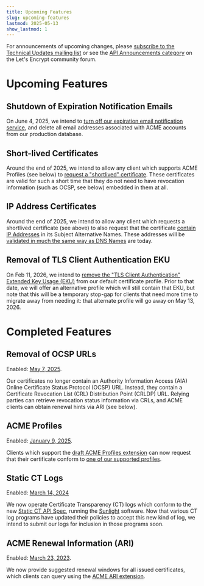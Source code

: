 ```yaml
---
title: Upcoming Features
slug: upcoming-features
lastmod: 2025-05-13
show_lastmod: 1
---
```


For announcements of upcoming changes, please [subscribe to the Technical Updates mailing list](https://letsencrypt.org/opt-in/) or see the [API Announcements category](https://community.letsencrypt.org/c/api-announcements/18) on the Let's Encrypt community forum.

# Upcoming Features

## Shutdown of Expiration Notification Emails

On June 4, 2025, we intend to [turn off our expiration email notification service](https://letsencrypt.org/2025/01/22/ending-expiration-emails/), and delete all email addresses associated with ACME accounts from our production database. 

## Short-lived Certificates

Around the end of 2025, we intend to allow any client which supports ACME Profiles (see below) to [request a "shortlived" certificate](https://letsencrypt.org/2025/02/20/first-short-lived-cert-issued/). These certificates are valid for such a short time that they do not need to have revocation information (such as OCSP, see below) embedded in them at all. 

## IP Address Certificates

Around the end of 2025, we intend to allow any client which requests a shortlived certificate (see above) to also request that the certificate [contain IP Addresses](https://letsencrypt.org/2025/02/20/first-short-lived-cert-issued/) in its Subject Alternative Names. These addresses will be [validated in much the same way as DNS Names](https://www.rfc-editor.org/rfc/rfc8738.html) are today.

## Removal of TLS Client Authentication EKU

On Feb 11, 2026, we intend to [remove the "TLS Client Authentication" Extended Key Usage (EKU)](https://letsencrypt.org/2025/05/14/ending-tls-client-authentication/) from our default certificate profile. Prior to that date, we will offer an alternative profile which will still contain that EKU, but note that this will be a temporary stop-gap for clients that need more time to migrate away from needing it: that alternate profile will go away on May 13, 2026.

# Completed Features

## Removal of OCSP URLs

Enabled: [May 7, 2025](https://letsencrypt.org/2024/12/05/ending-ocsp/).

Our certificates no longer contain an Authority Information Access (AIA) Online Certificate Status Protocol (OCSP) URL. Instead, they contain a Certificate Revocation List (CRL) Distribution Point (CRLDP) URL. Relying parties can retrieve revocation status information via CRLs, and ACME clients can obtain renewal hints via ARI (see below).

## ACME Profiles

Enabled: [January 9, 2025](https://letsencrypt.org/2025/01/09/acme-profiles/).

Clients which support the [draft ACME Profiles extension](https://www.ietf.org/archive/id/draft-aaron-acme-profiles-01.html) can now request that their certificate conform to [one of our supported profiles](https://letsencrypt.org/docs/profiles/).

## Static CT Logs

Enabled: [March 14, 2024](https://letsencrypt.org/2024/03/14/introducing-sunlight/)

We now operate Certificate Transparency (CT) logs which conform to the new [Static CT API Spec](https://c2sp.org/static-ct-api), running the [Sunlight](https://github.com/FiloSottile/sunlight) software. Now that various CT log programs have updated their policies to accept this new kind of log, we intend to submit our logs for inclusion in those programs soon.

## ACME Renewal Information (ARI)

Enabled: [March 23, 2023](https://letsencrypt.org/2023/03/23/improving-resliiency-and-reliability-with-ari/).

We now provide suggested renewal windows for all issued certificates, which clients can query using the [ACME ARI extension](https://www.ietf.org/archive/id/draft-ietf-acme-ari-08.html).
